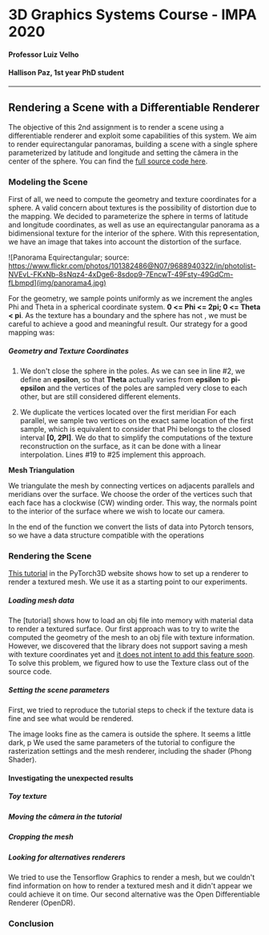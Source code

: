 # 3D Graphics Systems Course - IMPA 2020

#### Professor Luiz Velho
#### Hallison Paz, 1st year PhD student
---------

## Rendering a Scene with a Differentiable Renderer

The objective of this 2nd assignment is to render a scene using a differentiable renderer and exploit some capabilities of this system. We aim to render equirectangular panoramas, building a scene with a single sphere parameterized by latitude and longitude and setting the câmera in the center of the sphere. You can find the [full source code here](https://github.com/hallpaz/3dsystems20/blob/master/Rendering%20Panoramas.ipynb).

### Modeling the Scene

First of all, we need to compute the geometry and texture coordinates for a sphere. A valid concern about textures is the possibility of distortion due to the mapping. We decided to parameterize the sphere in terms of latitude and longitude coordinates, as well as use an equirectangular panorama as a bidimensional texture for the interior of the sphere. With this representation, we have an image that takes into account the distortion of the surface.

![Panorama Equirectangular; source: https://www.flickr.com/photos/101382486@N07/9688940322/in/photolist-NVEvL-FKxNb-8sNqz4-4xDge6-8sdop9-7EncwT-49Fsty-49GdCm-fLbmpd](img/panorama4.jpg)

For the geometry, we sample points uniformly as we increment the angles Phi and Theta in a spherical coordinate system. **0 <= Phi <= 2pi; 0 <= Theta < pi**. As the texture has a boundary and the sphere has not , we must be careful to achieve a good and meaningful result. Our strategy for a good mapping was:

##### Geometry  and Texture Coordinates

1. We don't close the sphere in the poles. 
As we can see in line #2, we define an **epsilon**, so that **Theta** actually varies from **epsilon** to **pi-epsilon** and the vertices of the poles are sampled very close to each other, but are still considered different elements.

2. We duplicate the vertices located over the first meridian
For each parallel, we sample two vertices on the exact same location of the first sample, which is equivalent to consider that Phi belongs to the closed interval **[0, 2PI]**. We do that to simplify the computations of  the texture reconstruction on the surface, as it can be done with a linear interpolation. Lines #19 to #25 implement this approach.

<script src="https://gist.github.com/hallpaz/1c218e01c893c120b61a661731234c30.js"></script>


**Mesh Triangulation**

We triangulate the mesh by connecting vertices on adjacents parallels and meridians over the surface. We choose the order of the vertices such that each face has a clockwise (CW) winding order. This way, the normals point to the interior of the surface where we wish to locate our camera.

<script src="https://gist.github.com/hallpaz/e4ab7e85c37d221cdd9e2381b8d541a5.js"></script>

In the end of the function we convert the lists of data into Pytorch tensors, so we have a data structure compatible with the operations 

### Rendering the Scene

[This tutorial](https://pytorch3d.org/tutorials/render_textured_meshes) in the PyTorch3D website shows how to set up a renderer to render a textured mesh. We use it as a starting point to our experiments.

##### Loading mesh data

The [tutorial] shows how to load an obj file into memory with material data to render a textured surface.  Our first approach was to try to write the computed the geometry of the mesh to an obj file with texture information. However, we discovered that the library does not support saving a mesh with texture coordinates yet and [it does not intent to add this feature soon](https://github.com/facebookresearch/pytorch3d/issues/151). To solve this problem, we figured how to use the Texture class out of the source code.

##### Setting the scene parameters

First, we tried to reproduce the tutorial steps to check if the texture data is fine and see what would be rendered. 

The image looks fine as the camera is outside the sphere. It seems a little dark, p
We used the same parameters of the tutorial to configure the rasterization settings and the mesh renderer, including the shader (Phong Shader). 



#### Investigating the unexpected results

##### Toy texture

##### Moving the câmera in the tutorial

##### Cropping the mesh

##### Looking for alternatives renderers

We tried to use the Tensorflow Graphics to render a mesh, but we couldn't find information on how to render a textured mesh and it didn't appear we could achieve it on time. Our second alternative was the Open Differentiable Renderer (OpenDR).

### Conclusion



<!--stackedit_data:
eyJoaXN0b3J5IjpbMjA0MjYxOTYzLDQ1NzY3NTE5NywxNjQzOD
cyMDQwLC0xMDIzMTYzNTI1LC00NjIzNDI2NywtMTc5MDg3MDY0
MSwtNTc3NDMwNTI2LC0zNDM1ODM1OTIsMTEzMTY1Mzk0NSwtOT
MzOTE2NzYsNzg4MjIwNzY3LC0xMDY1NDI2NDUyLDEzMzU1MzAx
ODQsLTE3OTY5MzgxODksMTc1NzQ4MDUzOV19
-->